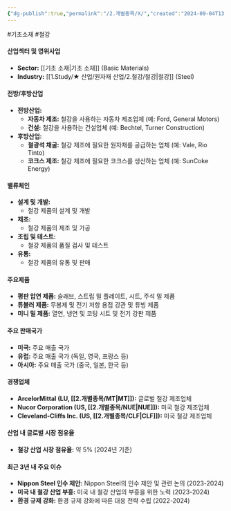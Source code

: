 ```yaml
---
{"dg-publish":true,"permalink":"/2.개별종목/X/","created":"2024-09-04T13:33:34.145+09:00","updated":"2025-07-29T21:37:05.414+09:00"}
---
```


#기초소재 #철강

#### 산업섹터 및 영위사업

- **Sector:** [[기초 소재\|기초 소재]] (Basic Materials)
- **Industry:** [[1.Study/★ 산업/원자재 산업/2.철강/철강\|철강]] (Steel)

#### 전방/후방산업

- **전방산업:**
    - **자동차 제조:** 철강을 사용하는 자동차 제조업체 (예: Ford, General Motors)
    - **건설:** 철강을 사용하는 건설업체 (예: Bechtel, Turner Construction)
- **후방산업:**
    - **철광석 채굴:** 철강 제조에 필요한 원자재를 공급하는 업체 (예: Vale, Rio Tinto)
    - **코크스 제조:** 철강 제조에 필요한 코크스를 생산하는 업체 (예: SunCoke Energy)

#### 밸류체인

- **설계 및 개발:**
    - 철강 제품의 설계 및 개발
- **제조:**
    - 철강 제품의 제조 및 가공
- **조립 및 테스트:**
    - 철강 제품의 품질 검사 및 테스트
- **유통:**
    - 철강 제품의 유통 및 판매

#### 주요제품

- **평판 압연 제품:** 슬래브, 스트립 밀 플레이트, 시트, 주석 밀 제품
- **튜블러 제품:** 무봉제 및 전기 저항 용접 강관 및 튜빙 제품
- **미니 밀 제품:** 열연, 냉연 및 코팅 시트 및 전기 강판 제품

#### 주요 판매국가

- **미국:** 주요 매출 국가
- **유럽:** 주요 매출 국가 (독일, 영국, 프랑스 등)
- **아시아:** 주요 매출 국가 (중국, 일본, 한국 등)

#### 경쟁업체

- **ArcelorMittal (LU, [[2.개별종목/MT\|MT]]):** 글로벌 철강 제조업체
- **Nucor Corporation (US, [[2.개별종목/NUE\|NUE]]):** 미국 철강 제조업체
- **Cleveland-Cliffs Inc. (US, [[2.개별종목/CLF\|CLF]]):** 미국 철강 제조업체

#### 산업 내 글로벌 시장 점유율

- **철강 산업 시장 점유율:** 약 5% (2024년 기준)

#### 최근 3년 내 주요 이슈

- **Nippon Steel 인수 제안:** Nippon Steel의 인수 제안 및 관련 논의 (2023-2024)
- **미국 내 철강 산업 부흥:** 미국 내 철강 산업의 부흥을 위한 노력 (2023-2024)
- **환경 규제 강화:** 환경 규제 강화에 따른 대응 전략 수립 (2022-2024)